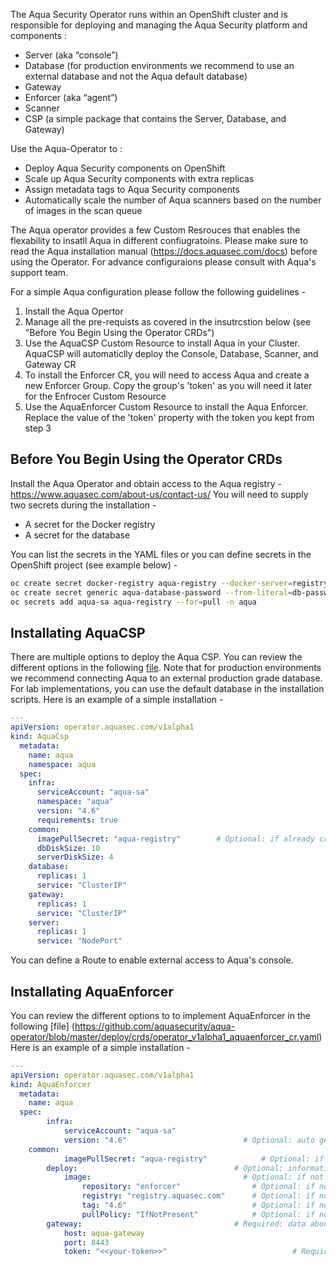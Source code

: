 The Aqua Security Operator runs within an OpenShift cluster and is responsible for deploying and managing the Aqua Security platform and components :
* Server (aka “console”)
* Database (for production environments we recommend to use an external database and not the Aqua default database)  
* Gateway 
* Enforcer (aka “agent”)
* Scanner
* CSP (a simple package that contains the Server, Database, and Gateway)

Use the Aqua-Operator to : 
* Deploy Aqua Security components on OpenShift
* Scale up Aqua Security components with extra replicas
* Assign metadata tags to Aqua Security components
* Automatically scale the number of Aqua scanners based on the number of images in the scan queue
	
The Aqua operator provides a few Custom Resrouces that enables the flexability to insatll Aqua in different confiugratoins. Please make sure to read the Aqua installation manual (https://docs.aquasec.com/docs) before using the Operator. For advance configuraions please consult with Aqua's support team.
    
For a simple Aqua configuration please follow the following guidelines -
1. Install the Aqua Opertor 
2. Manage all the pre-requists as covered in the insutrcstion below (see "Before You Begin Using the Operator CRDs")
3. Use the AquaCSP Custom Resource to install Aqua in your Cluster. AquaCSP will automaticlly deploy the Console, Database, Scanner, and Gateway CR
4. To install the Enforcer CR, you will need to access Aqua and create a new Enforcer Group. Copy the group's 'token' as you will need it later for the Enfrocer Custom Resource
5. Use the AquaEnforcer Custom Resource to install the Aqua Enforcer. Replace the value of the 'token' property with the token you kept from step 3
	

## Before You Begin Using the Operator CRDs
Install the Aqua Operator and obtain access to the Aqua registry - https://www.aquasec.com/about-us/contact-us/
You will need to supply two secrets during the installation - 
* A secret for the Docker registry
* A secret for the database

You can  list the secrets in the YAML files or you can define secrets in the OpenShift project (see example below) -
```bash
oc create secret docker-registry aqua-registry --docker-server=registry.aquasec.com --docker-username=<AQUA_USERNAME> --docker-password=<AQUA_PASSWORD> --docker-email=<user email> -n aqua
oc create secret generic aqua-database-password --from-literal=db-password=<password> -n aqua
oc secrets add aqua-sa aqua-registry --for=pull -n aqua
```

## Installating AquaCSP
There are multiple options to deploy the Aqua  CSP. You can review the different options in the following [file](https://github.com/aquasecurity/aqua-operator/blob/master/deploy/crds/operator_v1alpha1_aquacsp_cr.yaml).  Note that for production environments we recommend connecting Aqua to an external production grade database. For lab implementations,  you can use the default database in the installation scripts.
Here is an example of a simple installation  - 
```yaml
---
apiVersion: operator.aquasec.com/v1alpha1
kind: AquaCsp
  metadata:
    name: aqua
    namespace: aqua
  spec:
    infra:                                    
      serviceAccount: "aqua-sa"               
      namespace: "aqua"                       
      version: "4.6"                          
      requirements: true                      
    common:
      imagePullSecret: "aqua-registry"        # Optional: if already created image pull secret then mention in here
      dbDiskSize: 10       
      serverDiskSize: 4   
    database:                                 
      replicas: 1                            
      service: "ClusterIP"                    
    gateway:                                  
      replicas: 1                             
      service: "ClusterIP"                    
    server:                                   
      replicas: 1                             
      service: "NodePort" 
```

You can define a Route to enable external access to Aqua's console.

## Installating AquaEnforcer
You can review the different options to to implement AquaEnforcer in the following [file] (https://github.com/aquasecurity/aqua-operator/blob/master/deploy/crds/operator_v1alpha1_aquaenforcer_cr.yaml)
Here is an example of a simple installation  - 
```yaml
---
apiVersion: operator.aquasec.com/v1alpha1
kind: AquaEnforcer
  metadata:
    name: aqua
  spec:
		infra:                                    
			serviceAccount: "aqua-sa"                
			version: "4.6"                          # Optional: auto generate to latest version
    common:
			imagePullSecret: "aqua-registry"            # Optional: if already created image pull secret then mention in here
		deploy:                                   # Optional: information about aqua enforcer deployment
			image:                                  # Optional: if not given take the default value and version from infra.version
				repository: "enforcer"                # Optional: if not given take the default value - enforcer
				registry: "registry.aquasec.com"      # Optional: if not given take the default value - registry.aquasec.com
				tag: "4.6"                            # Optional: if not given take the default value - 4.5 (latest tested version for this operator version)
				pullPolicy: "IfNotPresent"            # Optional: if not given take the default value - IfNotPresent
		gateway:                                  # Required: data about the gateway address
			host: aqua-gateway
			port: 8443
			token: "<<your-token>>"                            # Required: enforcer group token also can use an existing secret instead
```
